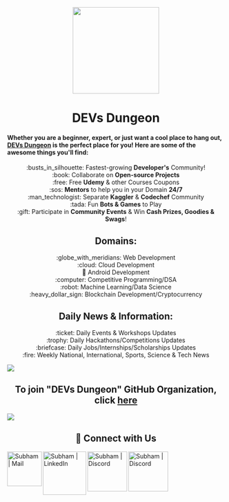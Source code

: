 

<div align=center>
    <img width="200px" src="https://github.com/Devs-Dungeon/.github/blob/main/profile/profile%20pic.jpg" />
</div>

<h1 align="center">DEVs Dungeon</h1>

#### Whether you are a beginner, expert, or just want a cool place to hang out, [DEVs Dungeon](https://github.com/Devs-Dungeon) is the perfect place for you! Here are some of the awesome things you'll find:
<p align = "center">
:busts_in_silhouette: Fastest-growing <b>Developer's</b> Community!  <br>
:book: Collaborate on <b>Open-source Projects</b>  <br>
:free: Free <b>Udemy</b> & other Courses Coupons  <br>
:sos: <b>Mentors</b> to help you in your Domain <b>24/7</b>  <br>
:man_technologist: Separate <b>Kaggler</b> & <b>Codechef</b> Community   <br>
:tada: Fun <b>Bots & Games</b> to Play  <br>
:gift: Participate in <b>Community Events</b> & Win <b>Cash Prizes, Goodies & Swags</b>!  <br>
</p>

<h2 align="center"> Domains: </h3>
<p align = "center">
:globe_with_meridians: Web Development  <br>
:cloud: Cloud Development  <br>
📱 Android Development  <br>
:computer: Competitive Programming/DSA  <br>
:robot: Machine Learning/Data Science  <br>
:heavy_dollar_sign:  Blockchain Development/Cryptocurrency  <br>
</p>

<h2 align="center"> Daily News & Information: </h3>
<p align = "center">
:ticket: Daily Events & Workshops Updates  <br>
:trophy: Daily Hackathons/Competitions Updates <br>
:briefcase: Daily Jobs/Internships/Scholarships Updates  <br>
:fire: Weekly National, International, Sports, Science & Tech News  <br>
</p>

![](https://user-images.githubusercontent.com/73097560/115834477-dbab4500-a447-11eb-908a-139a6edaec5c.gif)

<h2 align="center"> To join "DEVs Dungeon" GitHub Organization, click <a href="https://github.com/Devs-Dungeon/support/issues/new?assignees=&labels=invite+me+to+the+organisation&template=invitation.yml&title=Please+invite+me+to+the+GitHub+Community+Organization" >here</a> </h2>


![](https://user-images.githubusercontent.com/73097560/115834477-dbab4500-a447-11eb-908a-139a6edaec5c.gif)

<h2 align="center"> 🔗 Connect with Us </h2>
<img align="left" alt="Subham | Mail" width="80px" src="https://img.shields.io/badge/-Gmail-000000?logo=gmail&Color=0A66C2&style=flat-square" />
<img align="left" alt="Subham | LinkedIn" width="100px" src="https://img.shields.io/badge/-LinkedIn-000000?logo=linkedin&Color=0A66C2&style=flat-square" />
<img align="left" alt="Subham | Discord" width="92px" src="https://img.shields.io/badge/-Twitter-000000?logo=twitter&Color=0A66C2&style=flat-square" />
<img align="left" alt="Subham | Discord" width="92px" src="https://img.shields.io/badge/-Discord-000000?logo=discord&Color=0A66C2&style=flat-square" />

[mail]: mailto:devs.dungeon.community@gmail.com
[linkedin]: https://www.linkedin.com/company/devs-dungeon/
[twitter]: https://twitter.com/devs_dungeon
[discord]: https://discord.gg/ceMXzhfaka


